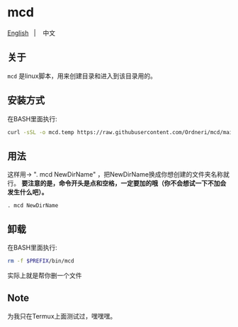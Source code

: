 # mcd
<a href="https://github.com/Ordneri/mcd/blob/main/README.md">English</a>
&nbsp;&nbsp;| &nbsp;&nbsp;
中文

## 关于

`mcd` 是linux脚本，用来创建目录和进入到该目录用的。

## 安装方式

在BASH里面执行:
```bash
curl -sSL -o mcd.temp https://raw.githubusercontent.com/Ordneri/mcd/main/mcd && mv mcd.temp $PREFIX/bin/mcd
```

## 用法


这样用-> ". mcd NewDirName" ，把NewDirName换成你想创建的文件夹名称就行。
**要注意的是，命令开头是点和空格，一定要加的哦（你不会想试一下不加会发生什么吧）。**
```
. mcd NewDirName
```

## 卸载


在BASH里面执行:
```bash
rm -f $PREFIX/bin/mcd
```
实际上就是帮你删一个文件

## Note


为我只在Termux上面测试过，嘿嘿嘿。
